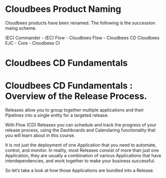 # Cloudbees Product Naming

Cloudbees products have been renamed. The following is the succession maing scheme.

(EC) Commander - (EC) Flow  - Cloudbees Flow  - Cloudbees CD
Cloudbees EJC - Core - Cloudbees CI




# Cloudbees CD Fundamentals


# Cloudbees CD Fundamentals : Overview of the Release Process.

Releases allow you to group together multiple applications and their Pipelines into a single entity for a targeted release.

With Flow (CD)  Releases you can schedule and track the progress of your release process, using the Dashboards and Calendaring functionality that you will learn about in this course.

It is not just the deployment of one Application that you need to automate, control, and monitor. In reality, most Releases consist of more than just one Application, they are usually a combination of
various Applications that have interdependencies, and work together to make your business successful.

So let’s take a look at how those Applications are bundled into a Release.
